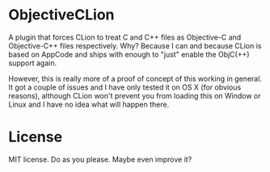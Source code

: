 # ObjectiveCLion

A plugin that forces CLion to treat C and C++ files as Objective-C and Objective-C++ files respectively. Why? Because I can
and because CLion is based on AppCode and ships with enough to "just" enable the ObjC(++) support again.

However, this is really more of a proof of concept of this working in general. It got a couple of issues and I have only tested
it on OS X (for obvious reasons), although CLion won't prevent you from loading this on Window or Linux and I have no idea
what will happen there.

# License

MIT license. Do as you please. Maybe even improve it?